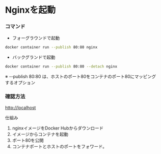 # Nginxを起動
### コマンド

- フォーグラウンドで起動

```bash
docker container run --publish 80:80 nginx
```

- バックグランドで起動
```bash
docker container run --publish 80:80 --detach nginx
```

※ --publish 80:80 は、ホストのポート80をコンテナのポート80にマッピングするオプション

### 確認方法

[http://localhost](http://localhost)

仕組み
1. nginxイメージをDocker Hubからダウンロード
2. イメージからコンテナを起動
3. ポート80を公開
4. コンテナポートとホストのポートをフォワード。
